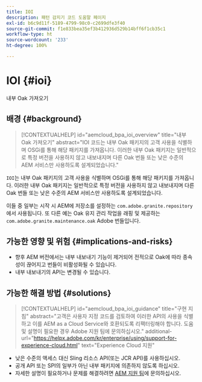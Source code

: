 ```yaml
---
title: IOI
description: 패턴 감지기 코드 도움말 페이지
exl-id: b6c9d11f-5189-4799-98c0-c2699dfe3f40
source-git-commit: f1e833bea35ef3b412936d529b14bff6f1cb35c1
workflow-type: ht
source-wordcount: '233'
ht-degree: 100%

---
```


# IOI {#ioi}

내부 Oak 가져오기

## 배경 {#background}

>[!CONTEXTUALHELP]
>id="aemcloud_bpa_ioi_overview"
>title="내부 Oak 가져오기"
>abstract="IOI 코드는 내부 Oak 패키지의 고객 사용을 식별하며 OSGi를 통해 해당 패키지를 가져옵니다. 이러한 내부 Oak 패키지는 일반적으로 특정 버전을 사용하지 않고 내보내지며 다른 Oak 번들 또는 낮은 수준의 AEM 서비스만 사용하도록 설계되었습니다."

`IOI`는 내부 Oak 패키지의 고객 사용을 식별하며 OSGi를 통해 해당 패키지를 가져옵니다. 이러한 내부 Oak 패키지는 일반적으로 특정 버전을 사용하지 않고 내보내지며 다른 Oak 번들 또는 낮은 수준의 AEM 서비스만 사용하도록 설계되었습니다.

이들 중 일부는 시작 시 AEM에 저장소를 설정하는 `com.adobe.granite.repository`에서 사용됩니다. 또 다른 예는 Oak 유지 관리 작업을 래핑 및 제공하는 `com.adobe.granite.maintenance.oak` Adobe 번들입니다.

## 가능한 영향 및 위험 {#implications-and-risks}

* 향후 AEM 버전에서는 내부 내보내기 기능이 제거되어 전적으로 Oak에 따라 종속성이 끊어지고 번들이 비활성화될 수 있습니다.
* 내부 내보내기의 API는 변경될 수 있습니다.

## 가능한 해결 방법 {#solutions}

>[!CONTEXTUALHELP]
>id="aemcloud_bpa_ioi_guidance"
>title="구현 지침"
>abstract="고객은 사용자 지정 코드를 검토하여 이러한 API의 사용을 식별하고 이를 AEM as a Cloud Service와 호환되도록 리팩터링해야 합니다. 도움 및 설명이 필요한 경우 Adobe 지원 팀에 문의하십시오."
>additional-url="https://helpx.adobe.com/kr/enterprise/using/support-for-experience-cloud.html" text="Experience Cloud 지원"

* 낮은 수준의 액세스 대신 Sling 리소스 API(또는 JCR API)를 사용하십시오.
* 공개 API 또는 SPI의 일부가 아닌 내부 패키지에 의존하지 않도록 하십시오.
* 자세한 설명이 필요하거나 문제를 해결하려면 [AEM 지원 팀](https://helpx.adobe.com/kr/enterprise/using/support-for-experience-cloud.html)에 문의하십시오.
